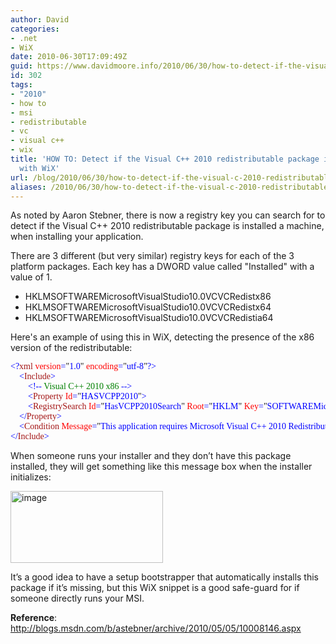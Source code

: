 ```yaml
---
author: David
categories:
- .net
- WiX
date: 2010-06-30T17:09:49Z
guid: https://www.davidmoore.info/2010/06/30/how-to-detect-if-the-visual-c-2010-redistributable-package-is-installed-with-wix-2/
id: 302
tags:
- "2010"
- how to
- msi
- redistributable
- vc
- visual c++
- wix
title: 'HOW TO: Detect if the Visual C++ 2010 redistributable package is installed
  with WiX'
url: /blog/2010/06/30/how-to-detect-if-the-visual-c-2010-redistributable-package-is-installed-with-wix-2/
aliases: /2010/06/30/how-to-detect-if-the-visual-c-2010-redistributable-package-is-installed-with-wix-2/
---
```


As noted by Aaron Stebner, there is now a registry key you can search for to detect if the Visual C++ 2010 redistributable package is installed a machine, when installing your application.

There are 3 different (but very similar) registry keys for each of the 3 platform packages. Each key has a DWORD value called "Installed" with a value of 1.

  * HKLMSOFTWAREMicrosoftVisualStudio10.0VCVCRedistx86
  * HKLMSOFTWAREMicrosoftVisualStudio10.0VCVCRedistx64
  * HKLMSOFTWAREMicrosoftVisualStudio10.0VCVCRedistia64

Here's an example of using this in WiX, detecting the presence of the x86 version of the redistributable:

<pre style="font-family: consolas;"><span style="color: blue;">&lt;?</span><span style="color: #a31515;">xml</span><span style="color: blue;"> </span><span style="color: red;">version</span><span style="color: blue;">=</span>"<span style="color: blue;">1.0</span>"<span style="color: blue;"> </span><span style="color: red;">encoding</span><span style="color: blue;">=</span>"<span style="color: blue;">utf-8</span>"<span style="color: blue;">?&gt;
</span><span style="color: blue;">    &lt;</span><span style="color: #a31515;">Include</span><span style="color: blue;">&gt;</span><span style="color: blue;">
        &lt;!--</span><span style="color: green;"> Visual C++ 2010 x86 </span><span style="color: blue;">--&gt;</span><span style="color: blue;">
        &lt;</span><span style="color: #a31515;">Property</span><span style="color: blue;"> </span><span style="color: red;">Id</span><span style="color: blue;">=</span>"<span style="color: blue;">HASVCPP2010</span>"<span style="color: blue;">&gt;
</span><span style="color: blue;">        &lt;</span><span style="color: #a31515;">RegistrySearch</span><span style="color: blue;"> </span><span style="color: red;">Id</span><span style="color: blue;">=</span>"<span style="color: blue;">HasVCPP2010Search</span>"<span style="color: blue;"> </span><span style="color: red;">Root</span><span style="color: blue;">=</span>"<span style="color: blue;">HKLM</span>"<span style="color: blue;"> </span><span style="color: red;">Key</span><span style="color: blue;">=</span>"<span style="color: blue;">SOFTWAREMicrosoftVisualStudio10.0VCVCRedistx86</span>"<span style="color: blue;"> </span><span style="color: red;">Name</span><span style="color: blue;">=</span>"<span style="color: blue;">Installed</span>"<span style="color: blue;"> </span><span style="color: red;">Type</span><span style="color: blue;">=</span>"<span style="color: blue;">raw</span>"<span style="color: blue;"> /&gt;</span><span style="color: blue;">
    &lt;/</span><span style="color: #a31515;">Property</span><span style="color: blue;">&gt;</span><span style="color: blue;">    
    &lt;</span><span style="color: #a31515;">Condition</span><span style="color: blue;"> </span><span style="color: red;">Message</span><span style="color: blue;">=</span>"<span style="color: blue;">This application requires Microsoft Visual C++ 2010 Redistributable Package (x86).</span>"<span style="color: blue;">&gt;</span>Installed OR (HASVCPP2010)<span style="color: blue;">&lt;/</span><span style="color: #a31515;">Condition</span><span style="color: blue;">&gt;</span><span style="color: blue;">
&lt;/</span><span style="color: #a31515;">Include</span><span style="color: blue;">&gt;</span></pre>

When someone runs your installer and they don’t have this package installed, they will get something like this message box when the installer initializes:

[<img style="display: inline; border: 0px;" title="image" src="http://www.sadrobot.co.nz/wp-content/uploads/2010/06/image_thumb.png" border="0" alt="image" width="244" height="115" />](http://www.sadrobot.co.nz/wp-content/uploads/2010/06/image.png)

It’s a good idea to have a setup bootstrapper that automatically installs this package if it’s missing, but this WiX snippet is a good safe-guard for if someone directly runs your MSI.

**Reference**: <http://blogs.msdn.com/b/astebner/archive/2010/05/05/10008146.aspx>